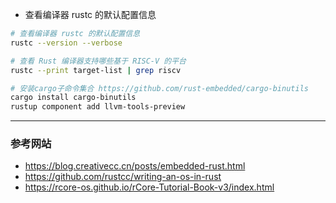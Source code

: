 * 查看编译器 rustc 的默认配置信息
```bash
# 查看编译器 rustc 的默认配置信息
rustc --version --verbose

# 查看 Rust 编译器支持哪些基于 RISC-V 的平台
rustc --print target-list | grep riscv

# 安装cargo子命令集合 https://github.com/rust-embedded/cargo-binutils
cargo install cargo-binutils 
rustup component add llvm-tools-preview
```

--- 
### 参考网站
* https://blog.creativecc.cn/posts/embedded-rust.html
* https://github.com/rustcc/writing-an-os-in-rust
* https://rcore-os.github.io/rCore-Tutorial-Book-v3/index.html
